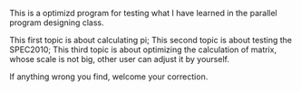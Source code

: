 This is a optimizd program for testing what I have learned in the parallel program designing class.

This first topic is about calculating pi;
This second topic is about testing the SPEC2010;
This third topic is about optimizing the calculation of matrix, whose scale is not big, other user can adjust it by yourself.


If anything wrong you find, welcome your correction.

